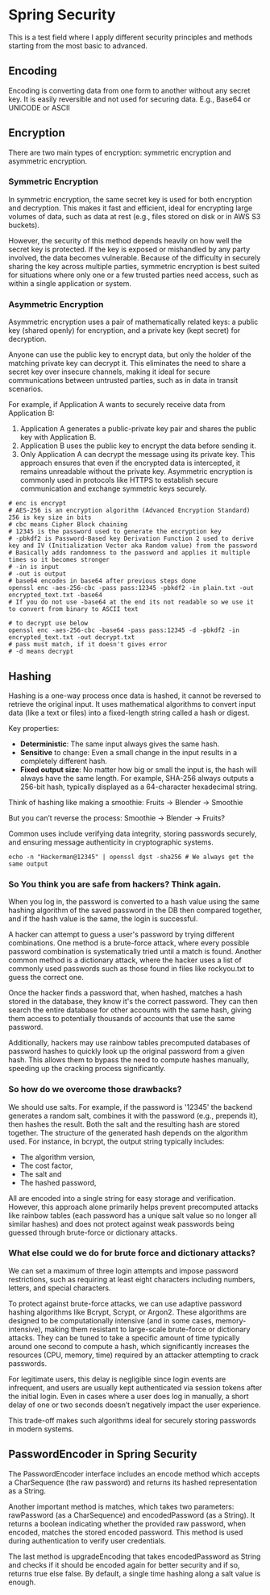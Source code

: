 # Spring Security

This is a test field where I apply different security principles and methods starting from the most basic to advanced.

## Encoding

Encoding is converting data from one form to another without any secret key. It is easily reversible and not used for securing data. E.g., Base64 or UNICODE or ASCII

## Encryption

There are two main types of encryption: symmetric encryption and asymmetric encryption.

### Symmetric Encryption
In symmetric encryption, the same secret key is used for both encryption and decryption. This makes it fast and efficient, ideal for encrypting large volumes of data, such as data at rest (e.g., files stored on disk or in AWS S3 buckets).

However, the security of this method depends heavily on how well the secret key is protected. If the key is exposed or mishandled by any party involved, the data becomes vulnerable. Because of the difficulty in securely sharing the key across multiple parties, symmetric encryption is best suited for situations where only one or a few trusted parties need access, such as within a single application or system.

### Asymmetric Encryption
Asymmetric encryption uses a pair of mathematically related keys: a public key (shared openly) for encryption, and a private key (kept secret) for decryption.

Anyone can use the public key to encrypt data, but only the holder of the matching private key can decrypt it. This eliminates the need to share a secret key over insecure channels, making it ideal for secure communications between untrusted parties, such as in data in transit scenarios.

For example, if Application A wants to securely receive data from Application B:

1. Application A generates a public-private key pair and shares the public key with Application B.
2. Application B uses the public key to encrypt the data before sending it.
3. Only Application A can decrypt the message using its private key.
This approach ensures that even if the encrypted data is intercepted, it remains unreadable without the private key. Asymmetric encryption is commonly used in protocols like HTTPS to establish secure communication and exchange symmetric keys securely.

```shell
# enc is encrypt
# AES-256 is an encryption algorithm (Advanced Encryption Standard) 256 is key size in bits
# cbc means Cipher Block chaining
# 12345 is the password used to generate the encryption key
# -pbkdf2 is Password-Based key Derivation Function 2 used to derive key and IV (Initialization Vector aka Random value) from the password
# Basically adds randomness to the password and applies it multiple times so it becomes stronger
# -in is input
# -out is output
# base64 encodes in base64 after previous steps done
openssl enc -aes-256-cbc -pass pass:12345 -pbkdf2 -in plain.txt -out encrypted_text.txt -base64
# If you do not use -base64 at the end its not readable so we use it to convert from binary to ASCII text

# to decrypt use below
openssl enc -aes-256-cbc -base64 -pass pass:12345 -d -pbkdf2 -in encrypted_text.txt -out decrypt.txt
# pass must match, if it doesn't gives error
# -d means decrypt
```

## Hashing

Hashing is a one-way process once data is hashed, it cannot be reversed to retrieve the original input.
It uses mathematical algorithms to convert input data (like a text or files) into a fixed-length string called a hash or digest.

Key properties:

- **Deterministic**: The same input always gives the same hash.
- **Sensitive** to change: Even a small change in the input results in a completely different hash.
- **Fixed output size**: No matter how big or small the input is, the hash will always have the same length. For example, SHA-256 always outputs a 256-bit hash, typically displayed as a 64-character hexadecimal string.

Think of hashing like making a smoothie:
Fruits → Blender → Smoothie

But you can’t reverse the process:
Smoothie → Blender → Fruits?

Common uses include verifying data integrity, storing passwords securely, and ensuring message authenticity in cryptographic systems.

```shell
echo -n "Hackerman@12345" | openssl dgst -sha256 # We always get the same output
```

### So You think you are safe from hackers? Think again.

When you log in, the password is converted to a hash value using the same hashing algorithm of the saved password in the DB then compared together, and if the hash value is the same, the login is successful.

A hacker can attempt to guess a user's password by trying different combinations. One method is a brute-force attack, where every possible password combination is systematically tried until a match is found. Another common method is a dictionary attack, where the hacker uses a list of commonly used passwords such as those found in files like rockyou.txt to guess the correct one.

Once the hacker finds a password that, when hashed, matches a hash stored in the database, they know it's the correct password. They can then search the entire database for other accounts with the same hash, giving them access to potentially thousands of accounts that use the same password.

Additionally, hackers may use rainbow tables precomputed databases of password hashes to quickly look up the original password from a given hash. This allows them to bypass the need to compute hashes manually, speeding up the cracking process significantly.

### So how do we overcome those drawbacks?

We should use salts. For example, if the password is '12345' the backend generates a random salt, combines it with the password (e.g., prepends it), then hashes the result. Both the salt and the resulting hash are stored together. The structure of the generated hash depends on the algorithm used. For instance, in bcrypt, the output string typically includes:
- The algorithm version,
- The cost factor,
- The salt and
- The hashed password,

All are encoded into a single string for easy storage and verification. However, this approach alone primarily helps prevent precomputed attacks like rainbow tables (each password has a unique salt value so no longer all similar hashes) and does not protect against weak passwords being guessed through brute-force or dictionary attacks.

### What else could we do for brute force and dictionary attacks?

We can set a maximum of three login attempts and impose password restrictions, such as requiring at least eight characters including numbers, letters, and special characters.

To protect against brute-force attacks, we can use adaptive password hashing algorithms like Bcrypt, Scrypt, or Argon2. These algorithms are designed to be computationally intensive (and in some cases, memory-intensive), making them resistant to large-scale brute-force or dictionary attacks. They can be tuned to take a specific amount of time typically around one second to compute a hash, which significantly increases the resources (CPU, memory, time) required by an attacker attempting to crack passwords.

For legitimate users, this delay is negligible since login events are infrequent, and users are usually kept authenticated via session tokens after the initial login. Even in cases where a user does log in manually, a short delay of one or two seconds doesn’t negatively impact the user experience.

This trade-off makes such algorithms ideal for securely storing passwords in modern systems.

## PasswordEncoder in Spring Security

The PasswordEncoder interface includes an encode method which accepts a CharSequence (the raw password) and returns its hashed representation as a String.

Another important method is matches, which takes two parameters: rawPassword (as a CharSequence) and encodedPassword (as a String). It returns a boolean indicating whether the provided raw password, when encoded, matches the stored encoded password. This method is used during authentication to verify user credentials.

The last method is upgradeEncoding that takes encodedPassword as String and checks if it should be encoded again for better security and if so, returns true else false. By default, a single time hashing along a salt value is enough.